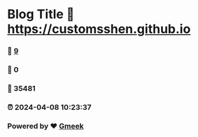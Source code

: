 # Blog Title :link: https://customsshen.github.io 
### :page_facing_up: [9](https://customsshen.github.io/tag.html) 
### :speech_balloon: 0 
### :hibiscus: 35481 
### :alarm_clock: 2024-04-08 10:23:37 
### Powered by :heart: [Gmeek](https://github.com/Meekdai/Gmeek)
